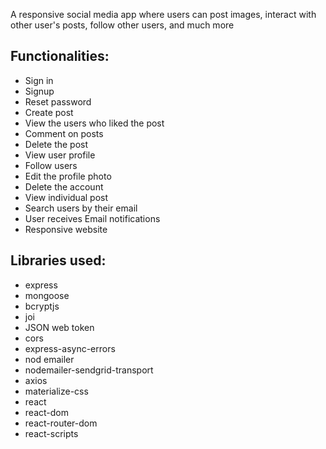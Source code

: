
A responsive social media app where users can post images, interact with other user's posts, follow other users, and much more


## Functionalities:
- Sign in
- Signup
- Reset password
- Create post
- View the users who liked the post
- Comment on posts
- Delete the post
- View user profile
- Follow users
- Edit the profile photo
- Delete the account
- View individual post
- Search users by their email
- User receives Email notifications
- Responsive website

## Libraries used:
- express
- mongoose
- bcryptjs
- joi
- JSON web token
- cors
- express-async-errors
- nod emailer
- nodemailer-sendgrid-transport
- axios
- materialize-css
- react
- react-dom
- react-router-dom
- react-scripts
